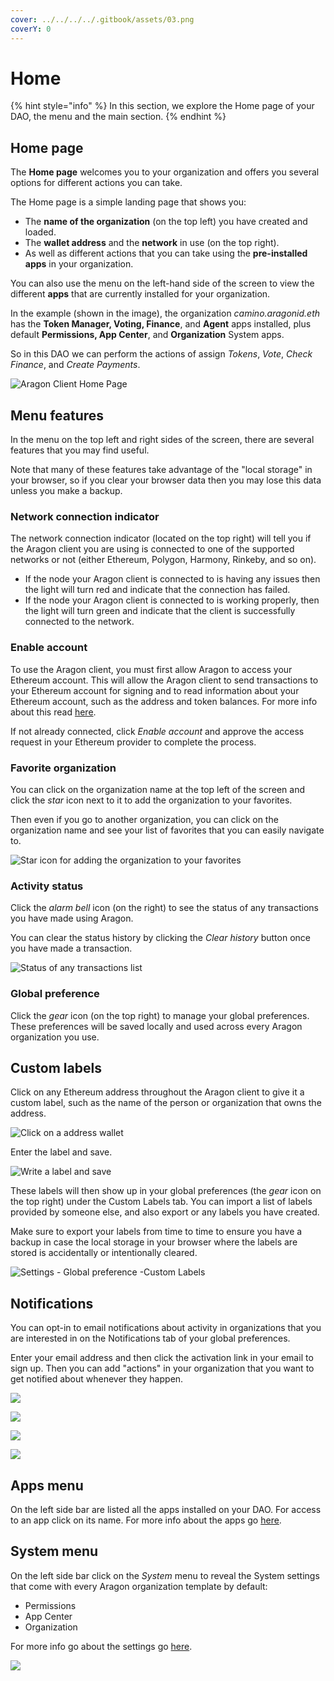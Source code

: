 ```yaml
---
cover: ../../../../.gitbook/assets/03.png
coverY: 0
---
```


# Home

{% hint style="info" %}
In this section, we explore the Home page of your DAO, the menu and the main section.
{% endhint %}

## Home page

The **Home page** welcomes you to your organization and offers you several options for different actions you can take.&#x20;

The Home page is a simple landing page that shows you:

* The **name of the organization** (on the top left) you have created and loaded.
* The **wallet address** and the **network** in use (on the top right).
* As well as different actions that you can take using the **pre-installed apps** in your organization.

You can also use the menu on the left-hand side of the screen to view the different **apps** that are currently installed for your organization.&#x20;

In the example (shown in the image), the organization _camino.aragonid.eth_ has the **Token Manager, Voting, Finance**, and **Agent** apps installed, plus default **Permissions, App Center**, and **Organization** System apps.&#x20;

So in this DAO we can perform the actions of assign _Tokens_, _Vote_, _Check Finance_, and _Create Payments_.

![Aragon Client Home Page](https://d33v4339jhl8k0.cloudfront.net/docs/assets/5c98a4fe0428633d2cf3fcf7/images/5d86746c04286364bc8f65bf/file-xfmyJqyDNO.png)

## Menu features

In the menu on the top left and right sides of the screen, there are several features that you may find useful.&#x20;

Note that many of these features take advantage of the "local storage" in your browser, so if you clear your browser data then you may lose this data unless you make a backup.

### Network connection indicator

The network connection indicator (located on the top right) will tell you if the Aragon client you are using is connected to one of the supported networks or not (either Ethereum, Polygon, Harmony, Rinkeby, and so on).&#x20;

* If the node your Aragon client is connected to is having any issues then the light will turn red and indicate that the connection has failed.&#x20;
* If the node your Aragon client is connected to is working properly, then the light will turn green and indicate that the client is successfully connected to the network.

### Enable account

To use the Aragon client, you must first allow Aragon to access your Ethereum account. This will allow the Aragon client to send transactions to your Ethereum account for signing and to read information about your Ethereum account, such as the address and token balances. For more info about this read [here](../../set-up-metamask/).

If not already connected, click _Enable account_ and approve the access request in your Ethereum provider to complete the process.

### Favorite organization

You can click on the organization name at the top left of the screen and click the _star_ icon next to it to add the organization to your favorites.&#x20;

Then even if you go to another organization, you can click on the organization name and see your list of favorites that you can easily navigate to.

![Star icon for adding the organization to your favorites](https://d33v4339jhl8k0.cloudfront.net/docs/assets/5c98a4fe0428633d2cf3fcf7/images/5d8674e82c7d3a7e9ae174a3/file-nGxht8KRpF.png)

### Activity status

Click the _alarm bell_ icon (on the right) to see the status of any transactions you have made using Aragon.&#x20;

You can clear the status history by clicking the _Clear history_ button once you have made a transaction.

![Status of any transactions list](https://d33v4339jhl8k0.cloudfront.net/docs/assets/5c98a4fe0428633d2cf3fcf7/images/5d8674fd2c7d3a7e9ae174a4/file-Bb4iqf37Ue.png)

### Global preference

Click the _gear_ icon (on the top right) to manage your global preferences. These preferences will be saved locally and used across every Aragon organization you use.

## **Custom labels**

Click on any Ethereum address throughout the Aragon client to give it a custom label, such as the name of the person or organization that owns the address.&#x20;

![Click on a address wallet](<../../../../.gitbook/assets/Schermata 2022-02-04 alle 15.20.25.png>)

Enter the label and save.

![Write a label and save](<../../../../.gitbook/assets/Schermata 2022-02-04 alle 15.19.17.png>)

These labels will then show up in your global preferences (the _gear_ icon on the top right) under the Custom Labels tab. You can import a list of labels provided by someone else, and also export or any labels you have created.&#x20;

Make sure to export your labels from time to time to ensure you have a backup in case the local storage in your browser where the labels are stored is accidentally or intentionally cleared.

![Settings - Global preference -Custom Labels](<../../../../.gitbook/assets/Schermata 2022-02-04 alle 15.26.22.png>)

## **Notifications**

You can opt-in to email notifications about activity in organizations that you are interested in on the Notifications tab of your global preferences.&#x20;

Enter your email address and then click the activation link in your email to sign up. Then you can add "actions" in your organization that you want to get notified about whenever they happen.

![](<../../../../.gitbook/assets/Schermata 2022-02-04 alle 15.33.22.png>)

![](<../../../../.gitbook/assets/Schermata 2022-02-04 alle 15.35.56.png>)





![](../../../../.gitbook/assets/file-gVxhisVskv.png)

![](../../../../.gitbook/assets/file-zm2zN621Oj.png)

## **Apps menu**

On the left side bar are listed all the apps installed on your DAO. For access to an app click on its name. For more info about the apps go [here](what-are-apps/).

## **System menu**

On the left side bar click on the _System_ menu to reveal the System settings that come with every Aragon organization template by default:

* Permissions
* App Center
* Organization

For more info go about the settings go [here](system-setting/).&#x20;

![](https://d33v4339jhl8k0.cloudfront.net/docs/assets/5c98a4fe0428633d2cf3fcf7/images/5d86746c04286364bc8f65bf/file-xfmyJqyDNO.png)
